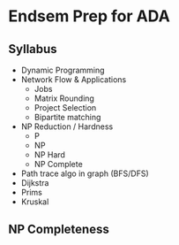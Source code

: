 # Endsem Prep for ADA

## Syllabus
* Dynamic Programming
* Network Flow & Applications
	* Jobs
	* Matrix Rounding
	* Project Selection
	* Bipartite matching
* NP Reduction / Hardness
	* P
	* NP
	* NP Hard
	* NP Complete
* Path trace algo in graph (BFS/DFS)
* Dijkstra
* Prims
* Kruskal

## NP Completeness

